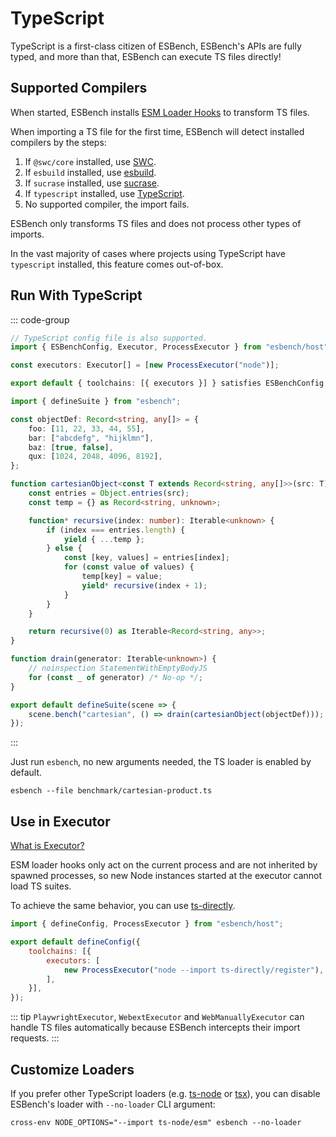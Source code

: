 # TypeScript

TypeScript is a first-class citizen of ESBench, ESBench's APIs are fully typed, and more than that, ESBench can execute TS files directly!

## Supported Compilers

When started, ESBench installs [ESM Loader Hooks](https://nodejs.org/docs/latest/api/module.html#customization-hooks) to transform TS files.

When importing a TS file for the first time, ESBench will detect installed compilers by the steps:

1. If `@swc/core` installed, use [SWC](https://github.com/swc-project/swc).
2. If `esbuild` installed, use [esbuild](https://github.com/evanw/esbuild).
3. If `sucrase` installed, use [sucrase](https://github.com/alangpierce/sucrase).
4. If `typescript` installed, use [TypeScript](https://github.com/microsoft/TypeScript/wiki/Using-the-Compiler-API#a-simple-transform-function).
5. No supported compiler, the import fails.

ESBench only transforms TS files and does not process other types of imports.

In the vast majority of cases where projects using TypeScript have `typescript` installed, this feature comes out-of-box.

## Run With TypeScript

::: code-group
```typescript [esbench.config.ts]
// TypeScript config file is also supported.
import { ESBenchConfig, Executor, ProcessExecutor } from "esbench/host";

const executors: Executor[] = [new ProcessExecutor("node")];

export default { toolchains: [{ executors }] } satisfies ESBenchConfig;
```
```typescript [benchmark/cartesian-product.ts]
import { defineSuite } from "esbench";

const objectDef: Record<string, any[]> = {
	foo: [11, 22, 33, 44, 55],
	bar: ["abcdefg", "hijklmn"],
	baz: [true, false],
	qux: [1024, 2048, 4096, 8192],
};

function cartesianObject<const T extends Record<string, any[]>>(src: T) {
	const entries = Object.entries(src);
	const temp = {} as Record<string, unknown>;

	function* recursive(index: number): Iterable<unknown> {
		if (index === entries.length) {
			yield { ...temp };
		} else {
			const [key, values] = entries[index];
			for (const value of values) {
				temp[key] = value;
				yield* recursive(index + 1);
			}
		}
	}

	return recursive(0) as Iterable<Record<string, any>>;
}

function drain(generator: Iterable<unknown>) {
	// noinspection StatementWithEmptyBodyJS
	for (const _ of generator) /* No-op */;
}

export default defineSuite(scene => {
	scene.bench("cartesian", () => drain(cartesianObject(objectDef)));
});
```
:::

Just run `esbench`, no new arguments needed, the TS loader is enabled by default.

```shell
esbench --file benchmark/cartesian-product.ts
```

## Use in Executor

[What is Executor?](./toolchains)

ESM loader hooks only act on the current process and are not inherited by spawned processes, so new Node instances started at the executor cannot load TS suites.

To achieve the same behavior, you can use [ts-directly](https://github.com/Kaciras/ts-directly).

```javascript
import { defineConfig, ProcessExecutor } from "esbench/host";

export default defineConfig({ 
	toolchains: [{
		executors: [
			new ProcessExecutor("node --import ts-directly/register"),
		],
	}],
});
```

::: tip
`PlaywrightExecutor`, `WebextExecutor` and `WebManuallyExecutor` can handle TS files automatically because ESBench intercepts their import requests.
:::

## Customize Loaders

If you prefer other TypeScript loaders (e.g. [ts-node](https://github.com/TypeStrong/ts-node) or [tsx](https://github.com/privatenumber/tsx)), you can disable ESBench's loader with `--no-loader` CLI argument:

```shell
cross-env NODE_OPTIONS="--import ts-node/esm" esbench --no-loader
```

